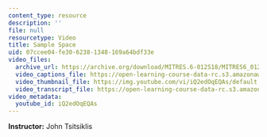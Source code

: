 ```yaml
---
content_type: resource
description: ''
file: null
resourcetype: Video
title: Sample Space
uid: 07ccee04-fe30-6238-1348-169a64bdf33e
video_files:
  archive_url: https://archive.org/download/MITRES.6-012S18/MITRES6_012S18_L01-02_300k.mp4
  video_captions_file: https://open-learning-course-data-rc.s3.amazonaws.com/res-6-012-introduction-to-probability-spring-2018/2f588cb64df35033bf1365f72003e619_iQ2edOqEQAs.vtt
  video_thumbnail_file: https://img.youtube.com/vi/iQ2edOqEQAs/default.jpg
  video_transcript_file: https://open-learning-course-data-rc.s3.amazonaws.com/res-6-012-introduction-to-probability-spring-2018/821a1541ac1222cca902ea94e94784da_iQ2edOqEQAs.pdf
video_metadata:
  youtube_id: iQ2edOqEQAs
---
```


**Instructor:** John Tsitsiklis